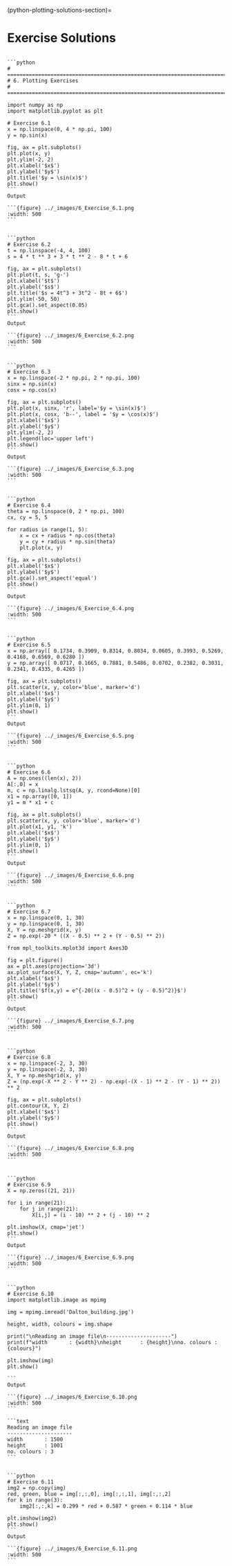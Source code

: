 (python-plotting-solutions-section)=

# Exercise Solutions

````{solution} plotting-exercise-1

```python
# =============================================================================
# 6. Plotting Exercises
# =============================================================================

import numpy as np
import matplotlib.pyplot as plt

# Exercise 6.1
x = np.linspace(0, 4 * np.pi, 100)
y = np.sin(x)

fig, ax = plt.subplots()
plt.plot(x, y)
plt.ylim(-2, 2)
plt.xlabel('$x$')
plt.ylabel('$y$')
plt.title('$y = \sin(x)$')
plt.show()
```
Output

```{figure} ../_images/6_Exercise_6.1.png
:width: 500
```

````

````{solution} plotting-exercise-2

```python
# Exercise 6.2
t = np.linspace(-4, 4, 100)
s = 4 * t ** 3 + 3 * t ** 2 - 8 * t + 6

fig, ax = plt.subplots()
plt.plot(t, s, 'g-')
plt.xlabel('$t$')
plt.ylabel('$s$')
plt.title('$s = 4t^3 + 3t^2 - 8t + 6$')
plt.ylim(-50, 50)
plt.gca().set_aspect(0.05)
plt.show()
```
Output

```{figure} ../_images/6_Exercise_6.2.png
:width: 500
```

````

````{solution} plotting-exercise-3

```python
# Exercise 6.3
x = np.linspace(-2 * np.pi, 2 * np.pi, 100)
sinx = np.sin(x)
cosx = np.cos(x)

fig, ax = plt.subplots()
plt.plot(x, sinx, 'r', label='$y = \sin(x)$')
plt.plot(x, cosx, 'b--', label = '$y = \cos(x)$')
plt.xlabel('$x$')
plt.ylabel('$y$')
plt.ylim(-2, 2)
plt.legend(loc='upper left')
plt.show()
```
Output

```{figure} ../_images/6_Exercise_6.3.png
:width: 500
```

````

````{solution} plotting-exercise-4

```python
# Exercise 6.4
theta = np.linspace(0, 2 * np.pi, 100)
cx, cy = 5, 5

for radius in range(1, 5):
    x = cx + radius * np.cos(theta)
    y = cy + radius * np.sin(theta)
    plt.plot(x, y)
 
fig, ax = plt.subplots()   
plt.xlabel('$x$')
plt.ylabel('$y$')
plt.gca().set_aspect('equal')
plt.show()
```
Output

```{figure} ../_images/6_Exercise_6.4.png
:width: 500
```

````

````{solution} plotting-exercise-5

```python
# Exercise 6.5
x = np.array([ 0.1734, 0.3909, 0.8314, 0.8034, 0.0605, 0.3993, 0.5269, 0.4168, 0.6569, 0.6280 ])
y = np.array([ 0.0717, 0.1665, 0.7881, 0.5486, 0.0702, 0.2382, 0.3031, 0.2341, 0.4335, 0.4265 ])

fig, ax = plt.subplots()
plt.scatter(x, y, color='blue', marker='d')
plt.xlabel('$x$')
plt.ylabel('$y$')
plt.ylim(0, 1)
plt.show()
```
Output

```{figure} ../_images/6_Exercise_6.5.png
:width: 500
```

````

````{solution} plotting-exercise-6

```python
# Exercise 6.6
A = np.ones((len(x), 2))
A[:,0] = x
m, c = np.linalg.lstsq(A, y, rcond=None)[0]
x1 = np.array([0, 1])
y1 = m * x1 + c

fig, ax = plt.subplots()
plt.scatter(x, y, color='blue', marker='d')
plt.plot(x1, y1, 'k')
plt.xlabel('$x$')
plt.ylabel('$y$')
plt.ylim(0, 1)
plt.show()
```
Output

```{figure} ../_images/6_Exercise_6.6.png
:width: 500
```

````

````{solution} plotting-exercise-7

```python
# Exercise 6.7
x = np.linspace(0, 1, 30)
y = np.linspace(0, 1, 30)
X, Y = np.meshgrid(x, y)
Z = np.exp(-20 * ((X - 0.5) ** 2 + (Y - 0.5) ** 2))

from mpl_toolkits.mplot3d import Axes3D

fig = plt.figure()
ax = plt.axes(projection='3d')
ax.plot_surface(X, Y, Z, cmap='autumn', ec='k')
plt.xlabel('$x$')
plt.ylabel('$y$')
plt.title('$f(x,y) = e^{-20((x - 0.5)^2 + (y - 0.5)^2)}$')
plt.show()
```
Output

```{figure} ../_images/6_Exercise_6.7.png
:width: 500
```

````

````{solution} plotting-exercise-8

```python
# Exercise 6.8
x = np.linspace(-2, 3, 30)
y = np.linspace(-2, 3, 30)
X, Y = np.meshgrid(x, y)
Z = (np.exp(-X ** 2 - Y ** 2) - np.exp(-(X - 1) ** 2 - (Y - 1) ** 2)) ** 2

fig, ax = plt.subplots()
plt.contour(X, Y, Z)
plt.xlabel('$x$')
plt.ylabel('$y$')
plt.show()
```
Output

```{figure} ../_images/6_Exercise_6.8.png
:width: 500
```

````

````{solution} plotting-exercise-9

```python
# Exercise 6.9
X = np.zeros((21, 21))

for i in range(21):
    for j in range(21):
        X[i,j] = (i - 10) ** 2 + (j - 10) ** 2
        
plt.imshow(X, cmap='jet')
plt.show()
```
Output

```{figure} ../_images/6_Exercise_6.9.png
:width: 500
```

````

````{solution} plotting-exercise-10

```python
# Exercise 6.10
import matplotlib.image as mpimg

img = mpimg.imread('Dalton_building.jpg')

height, width, colours = img.shape

print("\nReading an image file\n---------------------")
print(f"width       : {width}\nheight      : {height}\nno. colours : {colours}")

plt.imshow(img)
plt.show()

```
Output

```{figure} ../_images/6_Exercise_6.10.png
:width: 500
```

```text
Reading an image file
---------------------
width       : 1500
height      : 1001
no. colours : 3
```

````

````{solution} plotting-exercise-11

```python
# Exercise 6.11
img2 = np.copy(img)
red, green, blue = img[:,:,0], img[:,:,1], img[:,:,2]
for k in range(3):
    img2[:,:,k] = 0.299 * red + 0.587 * green + 0.114 * blue
        
plt.imshow(img2)
plt.show()
```
Output

```{figure} ../_images/6_Exercise_6.11.png
:width: 500
```

````
